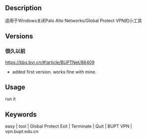 ## Description

适用于Windows关闭Palo Alto Networks/Global Protect VPN的小工具

## Versions

### 很久以前

https://bbs.byr.cn/#!article/BUPTNet/86409

- added first version. works fine with mine.

## Usage

run it 

## Keywords

easy | tool | Global Protect Exit | Terminate | Quit | BUPT VPN | vpn.bupt.edu.cn